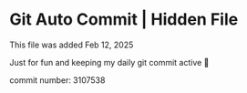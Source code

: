 # Git Auto Commit | Hidden File

This file was added Feb 12, 2025

Just for fun and keeping my daily git commit active 🤪

commit number: 3107538
